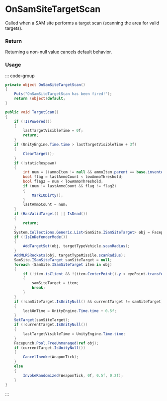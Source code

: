 # OnSamSiteTargetScan
<Badge type="info" text="Entity"/><Badge type="danger" text="Carbon Compatible"/><Badge type="warning" text="Oxide Compatible"/>
Called when a SAM site performs a target scan (scanning the area for valid targets).

### Return
Returning a non-null value cancels default behavior.

### Usage
::: code-group
```csharp [Example]
private object OnSamSiteTargetScan()
{
	Puts("OnSamSiteTargetScan has been fired!");
	return (object)default;
}
```
```csharp [Source — Assembly-CSharp @ SamSite]
public void TargetScan()
{
	if (!IsPowered())
	{
		lastTargetVisibleTime = 0f;
		return;
	}
	if (UnityEngine.Time.time > lastTargetVisibleTime + 3f)
	{
		ClearTarget();
	}
	if (!staticRespawn)
	{
		int num = ((ammoItem != null && ammoItem.parent == base.inventory) ? ammoItem.amount : 0);
		bool flag = lastAmmoCount < lowAmmoThreshold;
		bool flag2 = num < lowAmmoThreshold;
		if (num != lastAmmoCount && flag != flag2)
		{
			MarkIODirty();
		}
		lastAmmoCount = num;
	}
	if (HasValidTarget() || IsDead())
	{
		return;
	}
	System.Collections.Generic.List<SamSite.ISamSiteTarget> obj = Facepunch.Pool.Get<System.Collections.Generic.List<SamSite.ISamSiteTarget>>();
	if (!IsInDefenderMode())
	{
		AddTargetSet(obj, targetTypeVehicle.scanRadius);
	}
	AddMLRSRockets(obj, targetTypeMissile.scanRadius);
	SamSite.ISamSiteTarget samSiteTarget = null;
	foreach (SamSite.ISamSiteTarget item in obj)
	{
		if (!item.isClient && !(item.CenterPoint().y < eyePoint.transform.position.y) && item.IsVisible(eyePoint.transform.position, item.SAMTargetType.scanRadius * 2f) && item.IsValidSAMTarget(staticRespawn))
		{
			samSiteTarget = item;
			break;
		}
	}
	if (!samSiteTarget.IsUnityNull() && currentTarget != samSiteTarget)
	{
		lockOnTime = UnityEngine.Time.time + 0.5f;
	}
	SetTarget(samSiteTarget);
	if (!currentTarget.IsUnityNull())
	{
		lastTargetVisibleTime = UnityEngine.Time.time;
	}
	Facepunch.Pool.FreeUnmanaged(ref obj);
	if (currentTarget.IsUnityNull())
	{
		CancelInvoke(WeaponTick);
	}
	else
	{
		InvokeRandomized(WeaponTick, 0f, 0.5f, 0.2f);
	}
}

```
:::
